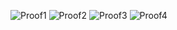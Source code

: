 ![Proof1](../examples/Proof1.png)
![Proof2](../examples/Proof2.png)
![Proof3](../examples/Proof3.png)
![Proof4](../examples/Proof4.png)